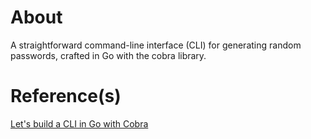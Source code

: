 # About
A straightforward command-line interface (CLI) for generating random passwords, crafted in Go with the cobra library.

# Reference(s)

[Let's build a CLI in Go with Cobra](https://www.thorsten-hans.com/lets-build-a-cli-in-go-with-cobra/)